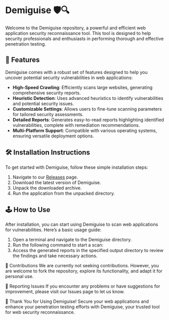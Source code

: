 # Demiguise 🛡️🔍

Welcome to the Demiguise repository, a powerful and efficient web application security reconnaissance tool. This tool is designed to help security professionals and enthusiasts in performing thorough and effective penetration testing.

## 🚀 Features

Demiguise comes with a robust set of features designed to help you uncover potential security vulnerabilities in web applications:

- **High-Speed Crawling**: Efficiently scans large websites, generating comprehensive security reports.
- **Heuristic Detection**: Uses advanced heuristics to identify vulnerabilities and potential security issues.
- **Customizable Settings**: Allows users to fine-tune scanning parameters for tailored security assessments.
- **Detailed Reports**: Generates easy-to-read reports highlighting identified vulnerabilities, complete with remediation recommendations.
- **Multi-Platform Support**: Compatible with various operating systems, ensuring versatile deployment options.

## 🛠️ Installation Instructions

To get started with Demiguise, follow these simple installation steps:

1. Navigate to our [Releases](../../releases) page.
2. Download the latest version of Demiguise.
3. Unpack the downloaded archive.
4. Run the application from the unpacked directory.

## 🕹️ How to Use

After installation, you can start using Demiguise to scan web applications for vulnerabilities. Here’s a basic usage guide:

1. Open a terminal and navigate to the Demiguise directory.
2. Run the following command to start a scan:
3. Access the generated reports in the specified output directory to review the findings and take necessary actions.

🛑 Contributions
We are currently not seeking contributions. However, you are welcome to fork the repository, explore its functionality, and adapt it for personal use.

🐞 Reporting Issues
If you encounter any problems or have suggestions for improvement, please visit our Issues page to let us know.

🌟 Thank You for Using Demiguise!
Secure your web applications and enhance your penetration testing efforts with Demiguise, your trusted tool for web security reconnaissance.
